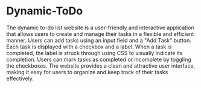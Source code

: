 # Dynamic-ToDo
The dynamic to-do list website is a user-friendly and interactive application that allows users to create and manage their tasks in a flexible and efficient manner. Users can add tasks using an input field and a "Add Task" button. Each task is displayed with a checkbox and a label. When a task is completed, the label is struck through using CSS to visually indicate its completion. Users can mark tasks as completed or incomplete by toggling the checkboxes. The website provides a clean and attractive user interface, making it easy for users to organize and keep track of their tasks effectively.
